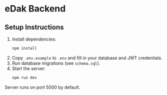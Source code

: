 # eDak Backend

## Setup Instructions

1. Install dependencies:
   ```bash
   npm install
   ```
2. Copy `.env.example` to `.env` and fill in your database and JWT credentials.
3. Run database migrations (see `schema.sql`).
4. Start the server:
   ```bash
   npm run dev
   ```

Server runs on port 5000 by default. 
